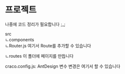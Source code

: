 # 프로젝트
나중에 코드 정리가 필요합니다 ;\_;  

src  
ㄴcomponents  
 ㄴRouter.js 여기서 Route를 추가할 수 있습니다  

ㄴroutes 이 폴더에 페이지를 만듭니다  

craco.config.js: AntDesign 변수 변경은 여기서 할 수 있습니다  
